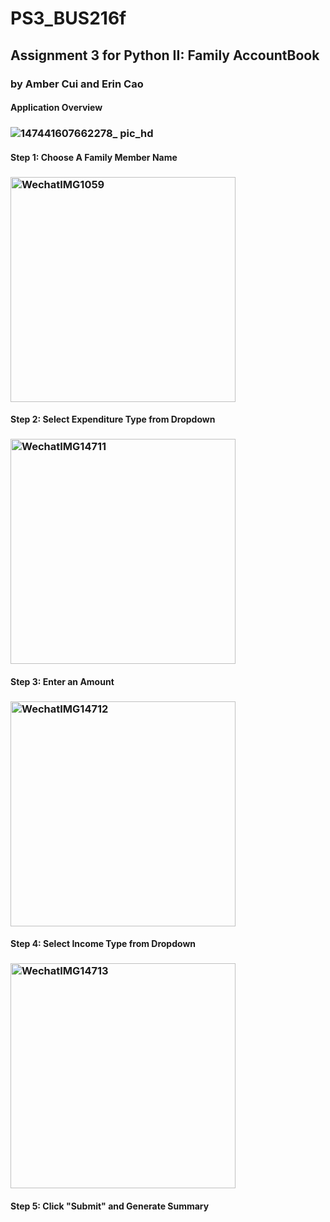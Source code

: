 # PS3_BUS216f
## Assignment 3 for Python II: Family AccountBook
### by Amber Cui and Erin Cao

#### Application Overview
### ![147441607662278_ pic_hd](https://user-images.githubusercontent.com/62120379/101866307-77e24880-3b46-11eb-9eca-9780d2a499be.jpg)

#### Step 1: Choose A Family Member Name
### <img width="360" alt="WechatIMG1059" src="https://user-images.githubusercontent.com/62120379/101866983-305cbc00-3b48-11eb-87cd-95efe1b3b6d8.png">


#### Step 2: Select Expenditure Type from Dropdown
### <img width="360" alt="WechatIMG14711" src="https://user-images.githubusercontent.com/62120379/101866711-88df8980-3b47-11eb-81f0-668b4fa99a8f.png">

#### Step 3: Enter an Amount
### <img width="360" alt="WechatIMG14712" src="https://user-images.githubusercontent.com/62120379/101866810-c6dcad80-3b47-11eb-9cfc-469b70e89783.png">

#### Step 4: Select Income Type from Dropdown
### <img width="360" alt="WechatIMG14713" src="https://user-images.githubusercontent.com/62120379/101866867-f095d480-3b47-11eb-8fc3-45536ae030a0.png">

#### Step 5: Click "Submit" and Generate Summary

